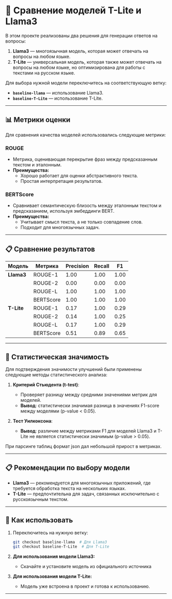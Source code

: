 
# 🧠 Сравнение моделей T-Lite и Llama3

В этом проекте реализованы два решения для генерации ответов на вопросы: 

1. **Llama3** — многоязычная модель, которая может отвечать на вопросы на любом языке.  
2. **T-Lite** — универсальная модель, которая также может отвечать на вопросы на любом языке, но оптимизирована для работы с текстами на русском языке.

Для выбора нужной модели переключитесь на соответствующую ветку:

- **`baseline-llama`** — использование Llama3.
- **`baseline-T-Lite`** — использование T-Lite.

---

## 📊 Метрики оценки

Для сравнения качества моделей использовались следующие метрики:

### **ROUGE**
- Метрика, оценивающая перекрытие фраз между предсказанным текстом и эталонным.
- **Преимущества:**
  - Хорошо работает для оценки абстрактивного текста.
  - Простая интерпретация результатов.

### **BERTScore**
- Сравнивает семантическую близость между эталонным текстом и предсказанием, используя эмбеддинги BERT.
- **Преимущества:**
  - Учитывает смысл текста, а не только совпадение слов.
  - Подходит для многоязычных задач.

---

## 📋 Сравнение результатов

| Модель       | Метрика     | Precision | Recall | F1   |
|--------------|-------------|-----------|--------|------|
| **Llama3**   | ROUGE-1     | 1.00      | 1.00   | 1.00 |
|              | ROUGE-2     | 0.00      | 0.00   | 0.00 |
|              | ROUGE-L     | 1.00      | 1.00   | 1.00 |
|              | BERTScore   | 1.00      | 1.00   | 1.00 |
| **T-Lite**   | ROUGE-1     | 0.17      | 1.00   | 0.29 |
|              | ROUGE-2     | 0.14      | 1.00   | 0.25 |
|              | ROUGE-L     | 0.17      | 1.00   | 0.29 |
|              | BERTScore   | 0.51      | 0.89   | 0.65 |

---

## 📐 Статистическая значимость

Для подтверждения значимости улучшений были применены следующие методы статистического анализа:

1. **Критерий Стьюдента (t-test)**:
   - Проверяет разницу между средними значениями метрик для моделей.
   - **Вывод**: статистически значимая разница в значениях F1-score между моделями (p-value < 0.05).

2. **Тест Уилкоксона**:
   - **Вывод**: различие между метриками F1 для моделей Llama3 и T-Lite не является статистически значимым (p-value > 0.05).

При парсинге таблиц формат json дал небольшой прирост в метриках.

---

## 📋 Рекомендации по выбору модели

- **Llama3** — рекомендуется для многоязычных приложений, где требуется обработка текста на нескольких языках.  
- **T-Lite** — предпочтительна для задач, связанных исключительно с русскоязычным текстом.

---

## 🚀 Как использовать

1. Переключитесь на нужную ветку:
   ```bash
   git checkout baseline-llama  # Для Llama3
   git checkout baseline-T-Lite  # Для T-Lite
   ```

2. **Для использования модели Llama3:**
   - Скачайте и установите модель из официального источника

3. **Для использования модели T-Lite:**
   - Модель уже встроена в проект и готова к использованию.

---

